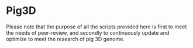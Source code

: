 # Pig3D
Please note that the purpose of all the scripts provided here is first to meet the needs of peer-review, and secondly to continuously update and optimize to meet the research of pig 3D genome.